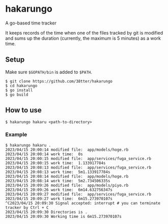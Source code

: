 # hakarungo
A go-based time tracker

It keeps records of the time when one of the files tracked by git is modified and sums up the duration (currently, the maximum is 5 minutes) as a work time.

## Setup

Make sure `$GOPATH/bin` is added to `$PATH`.

```
$ git clone https://github.com/38tter/hakarungo
$ cd hakarungo
$ go install
$ go build
```

## How to use

```
$ hakarungo hakaru <path-to-directory>
```

### Example

```
$ hakarungo hakaru .
2023/04/15 20:00:14 modified file:  app/models/hoge.rb
2023/04/15 20:00:14 work time:  0s
2023/04/15 20:00:15 modified file:  app/services/fuga_service.rb
2023/04/15 20:00:15 work time:  1.133917784s
2023/04/15 20:08:13 modified file:  app/services/fuga_service.rb
2023/04/15 20:08:13 work time:  5m1.133917784s
2023/04/15 20:08:14 modified file:  app/models/hoge.rb
2023/04/15 20:08:14 work time:  5m2.734506335s
2023/04/15 20:09:26 modified file:  app/models/piyo.rb
2023/04/15 20:09:26 work time:  6m14.632756347s
2023/04/15 20:09:27 modified file:  app/services/fuga_service.rb
2023/04/15 20:09:27 work time:  6m15.273970107s
^C2023/04/15 20:09:30 Signal accepted: interrupt # you can terminate tracker by Ctrl + C
2023/04/15 20:09:30 Directories is .
2023/04/15 20:09:30 Working time is 6m15.273970107s
```
